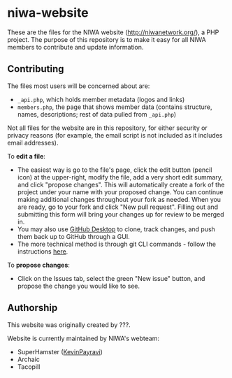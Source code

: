 # niwa-website
These are the files for the NIWA website (http://niwanetwork.org/), a PHP project. The purpose of this repository is to make it easy for all NIWA members to contribute and update information.

## Contributing
The files most users will be concerned about are:
* `_api.php`, which holds member metadata (logos and links)
* `members.php`, the page that shows member data (contains structure, names, descriptions; rest of data pulled from `_api.php`)

Not all files for the website are in this repository, for either security or privacy reasons (for example, the email script is not included as it includes email addresses).

To **edit a file**:
* The easiest way is go to the file's page, click the edit button (pencil icon) at the upper-right, modify the file, add a very short edit summary, and click "propose changes". This will automatically create a fork of the project under your name with your proposed change. You can continue making additional changes throughout your fork as needed. When you are ready, go to your fork and click "New pull request". Filling out and submitting this form will bring your changes up for review to be merged in.
* You may also use [GitHub Desktop](https://desktop.github.com/) to clone, track changes, and push them back up to GitHub through a GUI.
* The more technical method is through git CLI commands - follow the instructions [here](https://www.digitalocean.com/community/tutorials/how-to-create-a-pull-request-on-github).

To **propose changes**:
* Click on the Issues tab, select the green "New issue" button, and propose the change you would like to see.

## Authorship
This website was originally created by ???.

Website is currently maintained by NIWA's webteam:
* SuperHamster ([KevinPayravi](https://github.com/KevinPayravi))
* Archaic
* Tacopill
